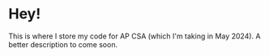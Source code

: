 # Hey!

This is where I store my code for AP CSA (which I'm taking in May 2024). A better description to come soon.
